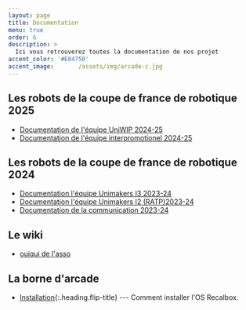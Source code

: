 ```yaml
---
layout: page
title: Documentation
menu: true
order: 6
description: >
  Ici vous retrouverez toutes la documentation de nos projet
accent_color: '#E04750'
accent_image:       /assets/img/arcade-c.jpg
---
```



## Les robots de la coupe de france de robotique 2025
* [Documentation de l'équipe UniWIP 2024-25](https://unimakers.fr/UniWip-Docs-CDR2025/)
* [Documentation de l'équipe interpromotionel 2024-25](https://unimakers.fr/Docs-CDR-2025/)

## Les robots de la coupe de france de robotique 2024
* [Documentation l'équipe Unimakers I3 2023-24](https://unimakers.fr/Docs-Unimakers-CDR-2024/)
* [Documentation l'équipe Unimakers I2 (RATP)2023-24](https://unimakers.fr/ITEC-2024-I2/)
* [Documentation de la communication 2023-24](http://unimakers.fr/doc_com/)

## Le wiki
* [ouiqui de l'asso](https://unimakers.fr/wiki/)

<!-- Buyers of the PRO version can jump straight to [installation for pro buyers](install.md#pro-version),
or [upgrades for pro buyers](upgrade.md#pro-version).
-->
## La borne d'arcade


* [Installation]{:.heading.flip-title} --- Comment installer l'OS Recalbox.

[installation]: installation.md
